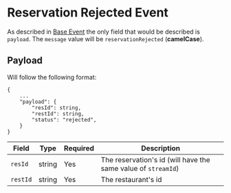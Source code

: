 # Reservation Rejected Event
As described in [Base Event](../BASE_EVENT.md) the only field that would be described is `payload`. The `message` value will be `reservationRejected` (**camelCase**).

## Payload
Will follow the following format:
```
{
    ...
    "payload": {
        "resId": string,
        "restId": string,
        "status": "rejected",
    }
}
```
| Field | Type | Required | Description |
| --- | --- | --- | --- |
| `resId` | string | Yes | The reservation's id (will have the same value of `streamId`) |
| `restId` | string | Yes | The restaurant's id |
